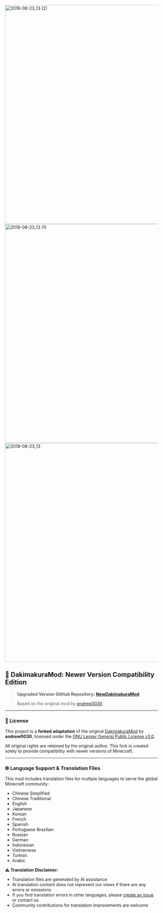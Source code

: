 
<img width="1280" height="720" alt="2018-08-23_13 (2)" src="https://github.com/user-attachments/assets/fb7305ff-a478-4d31-93a9-c5e213bd1d16" />
<img width="1280" height="720" alt="2018-08-23_13 (1)" src="https://github.com/user-attachments/assets/bbdcb6ee-991c-407a-ac37-378526c164ec" />
<img width="1280" height="720" alt="2018-08-23_13" src="https://github.com/user-attachments/assets/ee5d5beb-2eb4-49c4-a650-6e65e745fa2b" />

## 🧩 DakimakuraMod: Newer Version Compatibility Edition

> **Upgraded Version GitHub Repository: [NewDakimakuraMod](https://github.com/crabsatellite/NewDakimakuraMod)** 

> Based on the original mod by [andrew0030](https://github.com/andrew0030/DakimakuraMod)

---

### 📜 License

This project is a **forked adaptation** of the original [DakimakuraMod](https://www.curseforge.com/minecraft/mc-mods/dakimakura-mod) by **andrew0030**, licensed under the [GNU Lesser General Public License v3.0](https://www.gnu.org/licenses/lgpl-3.0.en.html).

All original rights are retained by the original author. This fork is created solely to provide compatibility with newer versions of Minecraft.

---

### 🌐 Language Support & Translation Files

This mod includes translation files for multiple languages to serve the global Minecraft community:

- Chinese Simplified
- Chinese Traditional
- English
- Japanese
- Korean
- French
- Spanish
- Portuguese Brazilian
- Russian
- German
- Indonesian
- Vietnamese
- Turkish
- Arabic

**⚠️ Translation Disclaimer:**
- Translation files are generated by AI assistance
- AI translation content does not represent our views if there are any errors or omissions
- If you find translation errors in other languages, please [create an issue](https://github.com/crabsatellite/NewDakimakuraMod/issues) or contact us
- Community contributions for translation improvements are welcome
